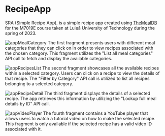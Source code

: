 # RecipeApp

SRA (Simple Recipe App), is a simple recipe app created using [TheMealDB](https://www.themealdb.com/api.php) for the M7019E course taken at Luleå University of Technology during the spring of 2023. 

![appMealCategory](https://github.com/Emn98/RecipeApp/assets/60701147/28c05624-4e4b-472c-9460-d195b7eb6566)
The first fragment presents users with different meal categories that they can click on in order to view recipes associated with the chosen category. This fragment utilizes the "List all meal categories" API call to fetch and display the available categories.

![appRecipesList](https://github.com/Emn98/RecipeApp/assets/60701147/7a2d6cad-642b-4f5d-ae9b-a08e66dfecdf)
The second fragment showcases all the available recipes within a selected category. Users can click on a recipe to view the details of that recipe. The "Filter by Category" API call is utilized to list all recipes belonging to a selected category. 

![appRecipeDetail](https://github.com/Emn98/RecipeApp/assets/60701147/e797fdf9-77c1-473b-99f7-f1019bc65a7c)
The third fragment displays the details of a selected recipe. The app retrieves this information by utilizing the "Lookup full meal details by ID" API call.

![appVideoPlayer](https://github.com/Emn98/RecipeApp/assets/60701147/1d9e1ff6-e0ed-4a38-a3fd-07e95f2b1499)
The fourth fragment contains a YouTube player that allows users to watch a tutorial video on how to make the selected recipe. This fragment is only available if the selected recipe has a valid video ID associated with it.

